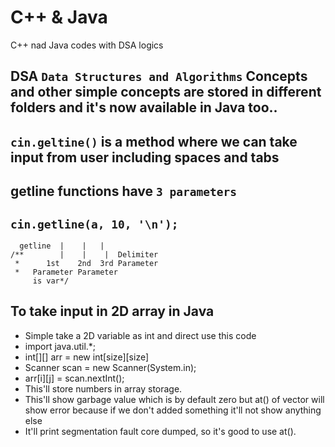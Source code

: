 # C++ & Java

C++ nad Java codes with DSA logics

<!--Please ignore the `a.out` file as I do code in linux and G++ compiler produces `a.out` file everytime when my code gets compiled successfully.
-->

## DSA `Data Structures and Algorithms` Concepts and other simple concepts are stored in different folders and it's now available in Java too..

## `cin.geltine()` is a method where we can take input from user including spaces and tabs

## getline functions have `3 parameters`

## `cin.getline(a, 10, '\n');`

      getline  |    |   |
    /**        |    |    |  Delimiter
     *      1st    2nd  3rd Parameter
     *   Parameter Parameter
         is var*/

## To take input in 2D array in Java

- Simple take a 2D variable as int and direct use this code
- import java.util.\*;
- int[][] arr = new int[size][size]
- Scanner scan = new Scanner(System.in);
- arr[i][j] = scan.nextInt();
- This'll store numbers in array storage.
- This'll show garbage value which is by default zero but at() of vector will show error because if we don't added something it'll not show anything else
- It'll print segmentation fault core dumped, so it's good to use at().
